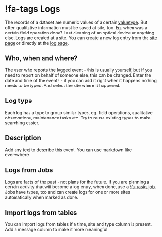 # !fa-tags Logs

The records of a dataset are numeric values of a certain [valuetype](../valuetype). But often qualitative information
must be saved at site, too. Eg. when was a certain field operation done? Last cleaning of an optical device or anything
else. Logs are created at a site. You can create a new log entry from the [site page](/site/1#messagelist) or directly
at the [log page](/log).

## Who, when and where?

The user who reports the logged event - this is usually yourself, but if you need to report on behalf of someone
else, this can be changed. Enter the date and time of the events - if you can add it right when it happens nothing needs
to be typed. And select the site where it happened.

## Log type

Each log has a type to group similar types, eg. field operations, qualitative observations, maintenance tasks etc. Try
to reuse existing types to make searching easier. 

## Description

Add any text to describe this event. You can use markdown like everywhere.

## Logs from Jobs

Logs are facts of the past - not plans for the future. If you are planning a certain activity that will become a log
entry, when done, use a [!fa-tasks job](/help/messenger/job). Jobs have types, too and can create logs for one or more
sites automatically when marked as done.

## Import logs from tables

You can import logs from tables if a time, site and type column is present. Add a message column to make it more meaningful



